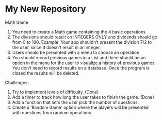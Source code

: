 # My New Repository
Math Game
1. You need to create a Math game containing the 4 basic operations
2.  The divisions should result on INTEGERS ONLY and dividends should go from 0 to 100. Example: Your app shouldn't present the division 7/2 to the user, since it doesn't result in an integer.
3.  Users should be presented with a menu to choose an operation
4.  You should record previous games in a List and there should be an option in the menu for the user to visualize a history of previous games. You don't need to record results on a database. Once the program is closed the results will be deleted.

Challenges:
1. Try to implement levels of difficulty. (Done)
2. Add a timer to track how long the user takes to finish the game. (Done)
3. Add a function that let's the user pick the number of questions.
4. Create a 'Random Game' option where the players will be presented with questions from random operations
